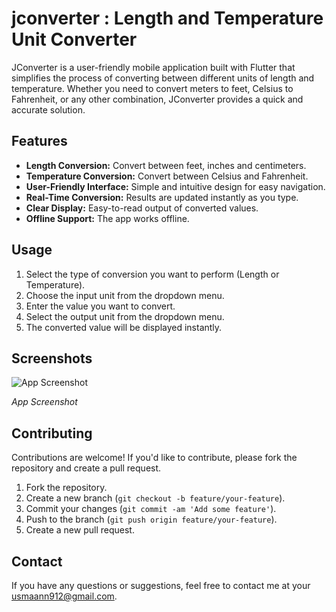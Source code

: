 



# jconverter :  Length and Temperature Unit Converter

JConverter is a user-friendly mobile application 
built with Flutter that simplifies the process 
of converting between different units of length and temperature.
Whether you need to convert meters to feet, Celsius to Fahrenheit,
or any other combination, JConverter provides a quick and accurate solution.




## Features

-   **Length Conversion:** Convert between  feet, inches and centimeters.
-   **Temperature Conversion:** Convert between Celsius and Fahrenheit.
-   **User-Friendly Interface:** Simple and intuitive design for easy navigation.
-   **Real-Time Conversion:** Results are updated instantly as you type.
-   **Clear Display:** Easy-to-read output of converted values.
-   **Offline Support:** The app works offline.


## Usage

1.  Select the type of conversion you want to perform (Length or Temperature).
2.  Choose the input unit from the dropdown menu.
3.  Enter the value you want to convert.
4.  Select the output unit from the dropdown menu.
5.  The converted value will be displayed instantly.

## Screenshots

![App Screenshot](screenshots/app_screenshot.png)

*App Screenshot*


## Contributing

Contributions are welcome! If you'd like to contribute, please fork the repository and create a pull request.

1.  Fork the repository.
2.  Create a new branch (`git checkout -b feature/your-feature`).
3.  Commit your changes (`git commit -am 'Add some feature'`).
4.  Push to the branch (`git push origin feature/your-feature`).
5.  Create a new pull request.


## Contact

If you have any questions or suggestions,
feel free to contact me at your usmaann912@gmail.com.
